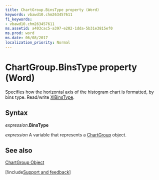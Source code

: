 ```yaml
---
title: ChartGroup.BinsType property (Word)
keywords: vbawd10.chm263457611
f1_keywords:
- vbawd10.chm263457611
ms.assetid: a403cac5-a397-e202-1dda-5b31e3815ef0
ms.prod: word
ms.date: 06/08/2017
localization_priority: Normal
---
```



# ChartGroup.BinsType property (Word)

Specifies how the horizontal axis of the histogram chart is formatted, by bins type. Read/write [XlBinsType](Word.xlbinstype.md).


## Syntax

_expression_.**BinsType**

 _expression_ A variable that represents a [ChartGroup](./Word.ChartGroup.md) object.


## See also


[ChartGroup Object](Word.ChartGroup.md)

[!include[Support and feedback](~/includes/feedback-boilerplate.md)]